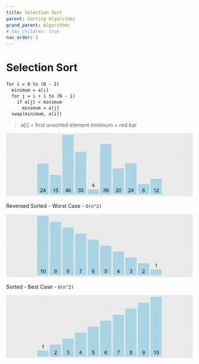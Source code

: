 ```yaml
---
title: Selection Sort
parent: Sorting Algorithms
grand_parent: Algorithms
# has_children: true
nav_order: 3
---
```


# Selection Sort

```
for i = 0 to (N - 2)
  minimum = a[i]
  for j = i + 1 to (N - 1)
    if a[j] < minimum
      minimum = a[j]
  swap(minimum, a[i])
```

> a[i] = first unsorted element
> minimum = red bar

![](assets/Selection.gif)

Reversed Sorted - Worst Case - `O(n^2)`

![](assets/Selection1.gif)

Sorted - Best Case - `O(n^2)`

![](assets/Selection2.gif)